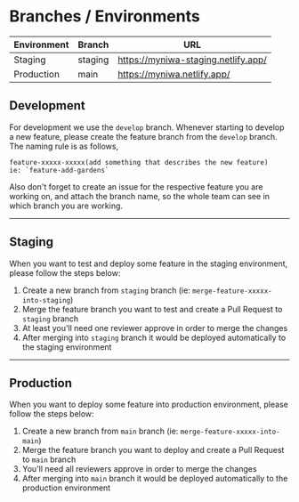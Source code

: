 # Branches / Environments

| Environment | Branch  | URL |
| ----------- | ------- | --- |
| Staging     | staging | https://myniwa-staging.netlify.app/ |
| Production  | main    | https://myniwa.netlify.app/ |

## Development

For development we use the `develop` branch. Whenever starting to develop a new feature, please create the feature branch from the `develop` branch.
The naming rule is as follows,

```
feature-xxxxx-xxxxx(add something that describes the new feature)
ie: `feature-add-gardens`
```

Also don't forget to create an issue for the respective feature you are working on, and attach the branch name, so the whole team can see in which branch you are working.

---

## Staging

When you want to test and deploy some feature in the staging environment, please follow the steps below:

1. Create a new branch from `staging` branch (ie: `merge-feature-xxxxx-into-staging`)
2. Merge the feature branch you want to test and create a Pull Request to `staging` branch
3. At least you'll need one reviewer approve in order to merge the changes
4. After merging into `staging` branch it would be deployed automatically to the staging environment

---

## Production

When you want to deploy some feature into production environment, please follow the steps below:

1. Create a new branch from `main` branch (ie: `merge-feature-xxxxx-into-main`)
2. Merge the feature branch you want to deploy and create a Pull Request to `main` branch
3. You'll need all reviewers approve in order to merge the changes
4. After merging into `main` branch it would be deployed automatically to the production environment
